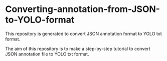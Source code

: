 # Converting-annotation-from-JSON-to-YOLO-format
This repository is generated to convert JSON annotation format to YOLO txt format.

The aim of this repository is to make a step-by-step tutorial to convert JSON annotation file to YOLO txt format.

